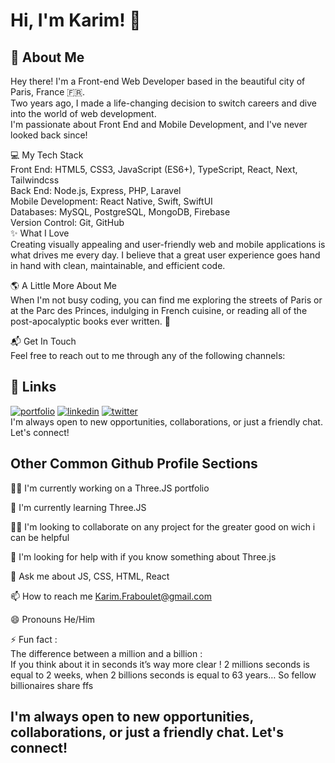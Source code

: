 
# Hi, I'm Karim! 👋


## 🚀 About Me<br>
Hey there! I'm a Front-end Web Developer based in the beautiful city of Paris, France :fr:.<br> Two years ago, I made a life-changing decision to switch careers and dive into the world of web development.<br> I'm passionate about Front End and Mobile Development, and I've never looked back since!

:computer: My Tech Stack<br>
Front End: HTML5, CSS3, JavaScript (ES6+), TypeScript, React, Next, Tailwindcss<br>
Back End: Node.js, Express, PHP, Laravel<br>
Mobile Development: React Native, Swift, SwiftUI<br>
Databases: MySQL, PostgreSQL, MongoDB, Firebase<br>
Version Control: Git, GitHub<br>
:sparkles: What I Love<br>
Creating visually appealing and user-friendly web and mobile applications is what drives me every day. I believe that a great user experience goes hand in hand with clean, maintainable, and efficient code.

:earth_americas: A Little More About Me<br>
When I'm not busy coding, you can find me exploring the streets of Paris or at the Parc des Princes, indulging in French cuisine, or reading all of the post-apocalyptic books ever written. 🧟

:mailbox_with_mail: Get In Touch<br>
Feel free to reach out to me through any of the following channels:



## 🔗 Links
[![portfolio](https://img.shields.io/badge/my_portfolio-000?style=for-the-badge&logo=ko-fi&logoColor=white)](https://karimfraboulet.com/)
[![linkedin](https://img.shields.io/badge/linkedin-0A66C2?style=for-the-badge&logo=linkedin&logoColor=white)](https://www.linkedin.com/in/karim-fraboulet-58658877/)
[![twitter](https://img.shields.io/badge/twitter-1DA1F2?style=for-the-badge&logo=twitter&logoColor=white)](https://twitter.com/)<br>
I'm always open to new opportunities, collaborations, or just a friendly chat. Let's connect!

## Other Common Github Profile Sections<br>
👩‍💻 I'm currently working on a Three.JS portfolio<br>

🧠 I'm currently learning Three.JS<br>

👯‍♀️ I'm looking to collaborate on any project for the greater good on wich i can be helpful<br>

🤔 I'm looking for help with if you know something about Three.js<br>

💬 Ask me about JS, CSS, HTML, React<br>

📫 How to reach me Karim.Fraboulet@gmail.com<br>

😄 Pronouns He/Him<br>

⚡️ Fun fact : <br>
The difference between a million and a billion :<br>
If you think about it in seconds it’s way more clear ! 2 millions seconds is equal to 2 weeks, when 2 billions seconds is equal to 63 years…
So fellow billionaires share ffs<br>


<h2>I'm always open to new opportunities, collaborations, or just a friendly chat. Let's connect!<h2>


